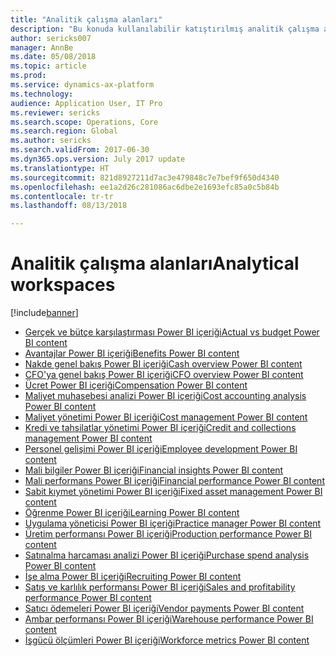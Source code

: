 ```yaml
---
title: "Analitik çalışma alanları"
description: "Bu konuda kullanılabilir katıştırılmış analitik çalışma alanları listelenmektedir ve çalışma alanları hakkında daha fazla bilgi edinebileceğiniz kaynaklar belirtilmektedir."
author: sericks007
manager: AnnBe
ms.date: 05/08/2018
ms.topic: article
ms.prod: 
ms.service: dynamics-ax-platform
ms.technology: 
audience: Application User, IT Pro
ms.reviewer: sericks
ms.search.scope: Operations, Core
ms.search.region: Global
ms.author: sericks
ms.search.validFrom: 2017-06-30
ms.dyn365.ops.version: July 2017 update
ms.translationtype: HT
ms.sourcegitcommit: 821d8927211d7ac3e479848c7e7bef9f650d4340
ms.openlocfilehash: ee1a2d26c281086ac6dbe2e1693efc85a0c5b84b
ms.contentlocale: tr-tr
ms.lasthandoff: 08/13/2018

---
```


# <a name="analytical-workspaces"></a><span data-ttu-id="fa19d-103">Analitik çalışma alanları</span><span class="sxs-lookup"><span data-stu-id="fa19d-103">Analytical workspaces</span></span>
[!include[banner](../includes/banner.md)]

- [<span data-ttu-id="fa19d-104">Gerçek ve bütçe karşılaştırması Power BI içeriği</span><span class="sxs-lookup"><span data-stu-id="fa19d-104">Actual vs budget Power BI content</span></span>](ledger-budgets-power-bi.md)
- [<span data-ttu-id="fa19d-105">Avantajlar Power BI içeriği</span><span class="sxs-lookup"><span data-stu-id="fa19d-105">Benefits Power BI content</span></span>](benefits-power-bi.md)
- [<span data-ttu-id="fa19d-106">Nakde genel bakış Power BI içeriği</span><span class="sxs-lookup"><span data-stu-id="fa19d-106">Cash overview Power BI content</span></span>](../../financials/cash-bank-management/Cash-Overview-Power-BI-content.md)
- [<span data-ttu-id="fa19d-107">CFO'ya genel bakış Power BI içeriği</span><span class="sxs-lookup"><span data-stu-id="fa19d-107">CFO overview Power BI content</span></span>](CFO-power-bi.md)
- [<span data-ttu-id="fa19d-108">Ücret Power BI içeriği</span><span class="sxs-lookup"><span data-stu-id="fa19d-108">Compensation Power BI content</span></span>](compensation-power-bi.md)
- [<span data-ttu-id="fa19d-109">Maliyet muhasebesi analizi Power BI içeriği</span><span class="sxs-lookup"><span data-stu-id="fa19d-109">Cost accounting analysis Power BI content</span></span>](cost-accounting-analysis-content-pack.md) 
- [<span data-ttu-id="fa19d-110">Maliyet yönetimi Power BI içeriği</span><span class="sxs-lookup"><span data-stu-id="fa19d-110">Cost management Power BI content</span></span>](cost-management-content-pack.md)
- [<span data-ttu-id="fa19d-111">Kredi ve tahsilatlar yönetimi Power BI içeriği</span><span class="sxs-lookup"><span data-stu-id="fa19d-111">Credit and collections management Power BI content</span></span>](../../financials/accounts-receivable/credit-collections-power-bi.md)
- [<span data-ttu-id="fa19d-112">Personel gelişimi Power BI içeriği</span><span class="sxs-lookup"><span data-stu-id="fa19d-112">Employee development Power BI content</span></span>](employee-development-PBI.md) 
- [<span data-ttu-id="fa19d-113">Mali bilgiler Power BI içeriği</span><span class="sxs-lookup"><span data-stu-id="fa19d-113">Financial insights Power BI content</span></span>](financial-insights.md)
- [<span data-ttu-id="fa19d-114">Mali performans Power BI içeriği</span><span class="sxs-lookup"><span data-stu-id="fa19d-114">Financial performance Power BI content</span></span>](financial-performance-power-bi-content-pack.md)
- [<span data-ttu-id="fa19d-115">Sabit kıymet yönetimi Power BI içeriği</span><span class="sxs-lookup"><span data-stu-id="fa19d-115">Fixed asset management Power BI content</span></span>](../../financials/fixed-assets/Fixed-asset-management-workspace.md)
- [<span data-ttu-id="fa19d-116">Öğrenme Power BI içeriği</span><span class="sxs-lookup"><span data-stu-id="fa19d-116">Learning Power BI content</span></span>](learning-power-bi.md)
- [<span data-ttu-id="fa19d-117">Uygulama yöneticisi Power BI içeriği</span><span class="sxs-lookup"><span data-stu-id="fa19d-117">Practice manager Power BI content</span></span>](practice-manager-power-bi.md)
- [<span data-ttu-id="fa19d-118">Üretim performansı Power BI içeriği</span><span class="sxs-lookup"><span data-stu-id="fa19d-118">Production performance Power BI content</span></span>](production-performance-power-bi.md)
- [<span data-ttu-id="fa19d-119">Satınalma harcaması analizi Power BI içeriği</span><span class="sxs-lookup"><span data-stu-id="fa19d-119">Purchase spend analysis Power BI content</span></span>](purchase-content-pack-for-power-bi.md) 
- [<span data-ttu-id="fa19d-120">İşe alma Power BI içeriği</span><span class="sxs-lookup"><span data-stu-id="fa19d-120">Recruiting Power BI content</span></span>](recruiting-analysis-power-bi-content-pack.md) 
- [<span data-ttu-id="fa19d-121">Satış ve karlılık performansı Power BI içeriği</span><span class="sxs-lookup"><span data-stu-id="fa19d-121">Sales and profitability performance Power BI content</span></span>](sales-profitability-performance-content-pack.md)
- [<span data-ttu-id="fa19d-122">Satıcı ödemeleri Power BI içeriği</span><span class="sxs-lookup"><span data-stu-id="fa19d-122">Vendor payments Power BI content</span></span>](../../financials/accounts-payable/Vendor-payments-workspace.md)
- [<span data-ttu-id="fa19d-123">Ambar performansı Power BI içeriği</span><span class="sxs-lookup"><span data-stu-id="fa19d-123">Warehouse performance Power BI content</span></span>](warehouse-power-bi-content.md)
- [<span data-ttu-id="fa19d-124">İşgücü ölçümleri Power BI içeriği</span><span class="sxs-lookup"><span data-stu-id="fa19d-124">Workforce metrics Power BI content</span></span>](workforce-analysis-power-bi-content-pack.md)

